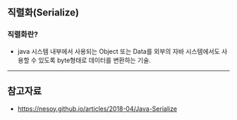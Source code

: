 

## 직렬화(Serialize)



###  직렬화란?

-  java 시스템 내부에서 사용되는 Object 또는 Data를 외부의 자바 시스템에서도 사용할 수 있도록 byte형태로 데이터를 변환하는 기술.











---

##  참고자료

- https://nesoy.github.io/articles/2018-04/Java-Serialize